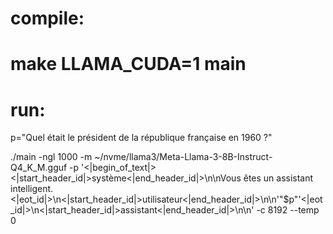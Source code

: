 # compile:

# make LLAMA_CUDA=1 main

# run:

p="Quel était le président de la république française en 1960 ?"

./main -ngl 1000 -m ~/nvme/llama3/Meta-Llama-3-8B-Instruct-Q4_K_M.gguf -p '<|begin_of_text|><|start_header_id|>système<|end_header_id|>\n\nVous êtes un assistant intelligent.<|eot_id|>\n<|start_header_id|>utilisateur<|end_header_id|>\n\n'"$p"'<|eot_id|>\n<|start_header_id|>assistant<|end_header_id|>\n\n' -c 8192 --temp 0

